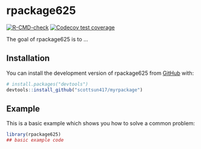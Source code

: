 
# rpackage625

<!-- badges: start -->
[![R-CMD-check](https://github.com/scottsun417/myrpackage/actions/workflows/R-CMD-check.yaml/badge.svg)](https://github.com/scottsun417/myrpackage/actions/workflows/R-CMD-check.yaml)
[![Codecov test coverage](https://codecov.io/gh/scottsun417/myrpackage/branch/main/graph/badge.svg)](https://app.codecov.io/gh/scottsun417/myrpackage?branch=main)
<!-- badges: end -->

The goal of rpackage625 is to ...

## Installation

You can install the development version of rpackage625 from [GitHub](https://github.com/) with:

``` r
# install.packages("devtools")
devtools::install_github("scottsun417/myrpackage")
```

## Example

This is a basic example which shows you how to solve a common problem:

``` r
library(rpackage625)
## basic example code
```

